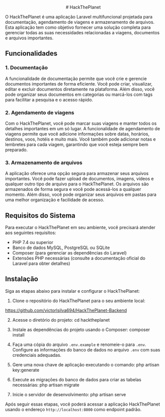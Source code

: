 <p align="center"># HackThePlanet</p>

O HackThePlanet é uma aplicação Laravel multifuncional projetada para documentação, agendamento de viagens e armazenamento de arquivos. Esta aplicação tem como objetivo fornecer uma solução completa para gerenciar todas as suas necessidades relacionadas a viagens, documentos e arquivos importantes.

## Funcionalidades

### 1. Documentação
A funcionalidade de documentação permite que você crie e gerencie documentos importantes de forma eficiente. Você pode criar, visualizar, editar e excluir documentos diretamente na plataforma. Além disso, você pode organizar seus documentos em categorias ou marcá-los com tags para facilitar a pesquisa e o acesso rápido.

### 2. Agendamento de viagens
Com o HackThePlanet, você pode marcar suas viagens e manter todos os detalhes importantes em um só lugar. A funcionalidade de agendamento de viagens permite que você adicione informações sobre datas, horários, destinos, voos, hotéis e muito mais. Você também pode adicionar notas e lembretes para cada viagem, garantindo que você esteja sempre bem preparado.

### 3. Armazenamento de arquivos
A aplicação oferece uma opção segura para armazenar seus arquivos importantes. Você pode fazer upload de documentos, imagens, vídeos e qualquer outro tipo de arquivo para o HackThePlanet. Os arquivos são armazenados de forma segura e você pode acessá-los a qualquer momento. Além disso, você pode organizar seus arquivos em pastas para uma melhor organização e facilidade de acesso.

## Requisitos do Sistema

Para executar o HackThePlanet em seu ambiente, você precisará atender aos seguintes requisitos:

- PHP 7.4 ou superior
- Banco de dados MySQL, PostgreSQL ou SQLite
- Composer (para gerenciar as dependências do Laravel)
- Extensões PHP necessárias (consulte a documentação oficial do Laravel para obter detalhes)

## Instalação

Siga as etapas abaixo para instalar e configurar o HackThePlanet:

1. Clone o repositório do HackThePlanet para o seu ambiente local:

https://github.com/victorlsilva694/HackThePlanet-Backend

2. Acesse o diretório do projeto:
cd hacktheplanet

3. Instale as dependências do projeto usando o Composer:
composer install


4. Faça uma cópia do arquivo `.env.example` e renomeie-o para `.env`. Configure as informações do banco de dados no arquivo `.env` com suas credenciais adequadas.

5. Gere uma nova chave de aplicação executando o comando:
php artisan key:generate

6. Execute as migrações do banco de dados para criar as tabelas necessárias:
php artisan migrate


7. Inicie o servidor de desenvolvimento:
php artisan serve


Após seguir essas etapas, você poderá acessar a aplicação HackThePlanet usando o endereço `http://localhost:8000` como endpoint padrão.